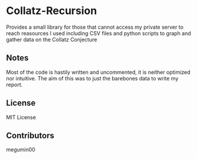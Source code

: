 # Collatz-Recursion
Provides a small library for those that cannot access my private server to reach reasources I used including CSV files and python scripts to graph and gather data on the Collatz Conjecture 

## Notes
Most of the code is hastily written and uncommented, it is neither optimized nor intuitive. The aim of this was to just the barebones data to write my report.

## License
MIT License

## Contributors
megumin00
